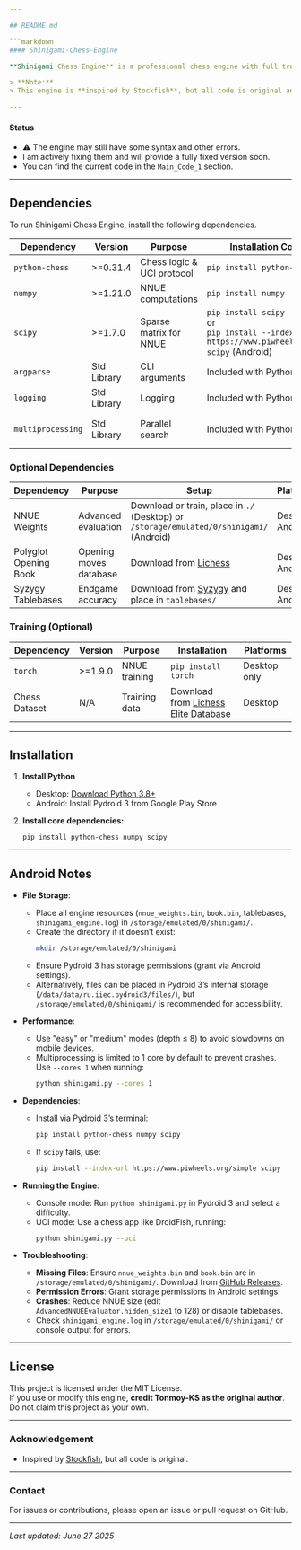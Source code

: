 ```yaml
---

## README.md

```markdown
#### Shinigami-Chess-Engine

**Shinigami Chess Engine** is a professional chess engine with full tree parallelization, developed by Tonmoy-KS.

> **Note:**  
> This engine is **inspired by Stockfish**, but all code is original and self-written by @Tonmoy-KS.

---
```


#### Status

- ⚠️ The engine may still have some syntax and other errors.  
- I am actively fixing them and will provide a fully fixed version soon.
- You can find the current code in the `Main_Code_1` section.

---

## Dependencies

To run Shinigami Chess Engine, install the following dependencies.

| Dependency         | Version    | Purpose                        | Installation Command                                      | Platforms         |
|--------------------|------------|--------------------------------|-----------------------------------------------------------|-------------------|
| `python-chess`     | >=0.31.4   | Chess logic & UCI protocol     | `pip install python-chess`                                | Desktop, Android  |
| `numpy`            | >=1.21.0   | NNUE computations              | `pip install numpy`                                       | Desktop, Android  |
| `scipy`            | >=1.7.0    | Sparse matrix for NNUE         | `pip install scipy` <br> or <br> `pip install --index-url https://www.piwheels.org/simple scipy` (Android) | Desktop, Android  |
| `argparse`         | Std Library| CLI arguments                  | Included with Python                                      | Desktop, Android  |
| `logging`          | Std Library| Logging                        | Included with Python                                      | Desktop, Android  |
| `multiprocessing`  | Std Library| Parallel search                | Included with Python                                      | Desktop, Android (limited) |

### Optional Dependencies

| Dependency           | Purpose                    | Setup                                                                                   | Platforms         |
|----------------------|----------------------------|-----------------------------------------------------------------------------------------|-------------------|
| NNUE Weights         | Advanced evaluation        | Download or train, place in `./` (Desktop) or `/storage/emulated/0/shinigami/` (Android)| Desktop, Android  |
| Polyglot Opening Book| Opening moves database     | Download from [Lichess](https://database.lichess.org/#openings)                         | Desktop, Android  |
| Syzygy Tablebases    | Endgame accuracy           | Download from [Syzygy](http://tablebase.sesse.net/) and place in `tablebases/`          | Desktop, Android  |

### Training (Optional)

| Dependency | Version | Purpose         | Installation         | Platforms      |
|------------|---------|----------------|----------------------|----------------|
| `torch`    | >=1.9.0 | NNUE training  | `pip install torch`  | Desktop only   |
| Chess Dataset | N/A  | Training data  | Download from [Lichess Elite Database](https://database.lichess.org/) | Desktop |

---

## Installation

1. **Install Python**  
   - Desktop: [Download Python 3.8+](https://www.python.org/downloads/)
   - Android: Install Pydroid 3 from Google Play Store

2. **Install core dependencies:**
   ```sh
   pip install python-chess numpy scipy
   ```

---

## Android Notes

- **File Storage**:
  - Place all engine resources (`nnue_weights.bin`, `book.bin`, tablebases, `shinigami_engine.log`) in `/storage/emulated/0/shinigami/`.
  - Create the directory if it doesn’t exist:
    ```sh
    mkdir /storage/emulated/0/shinigami
    ```
  - Ensure Pydroid 3 has storage permissions (grant via Android settings).
  - Alternatively, files can be placed in Pydroid 3’s internal storage (`/data/data/ru.iiec.pydroid3/files/`), but `/storage/emulated/0/shinigami/` is recommended for accessibility.

- **Performance**:
  - Use "easy" or "medium" modes (depth ≤ 8) to avoid slowdowns on mobile devices.
  - Multiprocessing is limited to 1 core by default to prevent crashes. Use `--cores 1` when running:
    ```sh
    python shinigami.py --cores 1
    ```

- **Dependencies**:
  - Install via Pydroid 3’s terminal:
    ```sh
    pip install python-chess numpy scipy
    ```
  - If `scipy` fails, use:
    ```sh
    pip install --index-url https://www.piwheels.org/simple scipy
    ```

- **Running the Engine**:
  - Console mode: Run `python shinigami.py` in Pydroid 3 and select a difficulty.
  - UCI mode: Use a chess app like DroidFish, running:
    ```sh
    python shinigami.py --uci
    ```

- **Troubleshooting**:
  - **Missing Files**: Ensure `nnue_weights.bin` and `book.bin` are in `/storage/emulated/0/shinigami/`. Download from [GitHub Releases](https://github.com/Tonmoy-KS/Shinigami-Chess-Engine/releases).
  - **Permission Errors**: Grant storage permissions in Android settings.
  - **Crashes**: Reduce NNUE size (edit `AdvancedNNUEEvaluator.hidden_size1` to 128) or disable tablebases.
  - Check `shinigami_engine.log` in `/storage/emulated/0/shinigami/` or console output for errors.

---

## License

This project is licensed under the MIT License.  
If you use or modify this engine, **credit Tonmoy-KS as the original author**.  
Do not claim this project as your own.

---

### Acknowledgement

- Inspired by [Stockfish](https://stockfishchess.org/), but all code is original.

---

### Contact

For issues or contributions, please open an issue or pull request on GitHub.

---

*Last updated: June 27 2025*
```